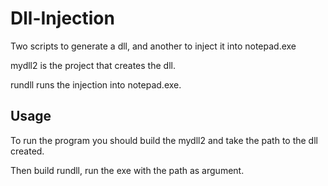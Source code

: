 # Dll-Injection
Two scripts to generate a dll, and another to inject it into notepad.exe

mydll2 is the project that creates the dll.

rundll runs the injection into notepad.exe.
## Usage
To run the program you should build the mydll2 and take the path to the dll created.

Then build rundll, run the exe with the path as argument.

